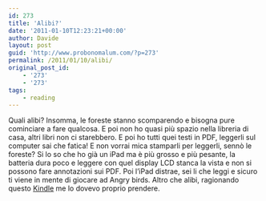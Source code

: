 ```yaml
---
id: 273
title: 'Alibi?'
date: '2011-01-10T12:23:21+00:00'
author: Davide
layout: post
guid: 'http://www.probonomalum.com/?p=273'
permalink: /2011/01/10/alibi/
original_post_id:
    - '273'
    - '273'
tags:
    - reading
---
```


Quali alibi? Insomma, le foreste stanno scomparendo e bisogna pure cominciare a fare qualcosa. E poi non ho quasi più spazio nella libreria di casa, altri libri non ci starebbero. E poi ho tutti quei testi in PDF, leggerli sul computer sai che fatica! E non vorrai mica stamparli per leggerli, sennò le foreste? Si lo so che ho già un iPad ma è più grosso e più pesante, la batteria dura poco e leggere con quel display LCD stanca la vista e non si possono fare annotazioni sui PDF. Poi l’iPad distrae, sei li che leggi e sicuro ti viene in mente di giocare ad Angry birds. Altro che alibi, ragionando questo [Kindle](http://www.amazon.com/dp/B003DZ1Y8Q) me lo dovevo proprio prendere.